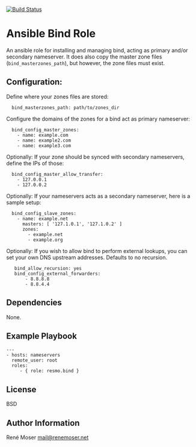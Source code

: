 [![Build Status](https://travis-ci.org/resmo/ansible-role-bind.png?branch=master)](https://travis-ci.org/resmo/ansible-role-bind)

# Ansible Bind Role

An ansible role for installing and managing bind, acting as primary and/or secondary nameserver. 
It does also copy the master zone files (`bind_masterzones_path`), but however, the zone files must exist.


## Configuration:

Define where your zones files are stored:

      bind_masterzones_path: path/to/zones_dir

Configure the domains of the zones for a bind act as primary nameserver:

      bind_config_master_zones:
        - name: example.com
        - name: example2.com
        - name: example3.com

Optionally: If your zone should be synced with secondary nameservers, define the IPs of those:

      bind_config_master_allow_transfer:
        - 127.0.0.1
        - 127.0.0.2

Optionally: If your nameservers acts as a secondary nameserver, here is a sample setup:

      bind_config_slave_zones:
        - name: example.net
          masters: [ '127.1.0.1', '127.1.0.2' ]
          zones:
            - example.net
            - example.org

Optionally: If you wish to allow bind to perform external lookups, you can set your own DNS upstream addresses. 
            Defaults to no recursion.

       bind_allow_recursion: yes
       bind_config_external_forwarders:
           - 8.8.8.8
           - 8.8.4.4

## Dependencies

None.


## Example Playbook

    ---
    - hosts: nameservers
      remote_user: root
      roles:
         - { role: resmo.bind }


## License

BSD


## Author Information

René Moser <mail@renemoser.net>
